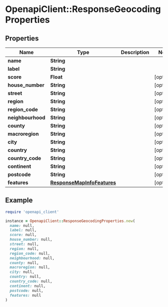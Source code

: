 # OpenapiClient::ResponseGeocodingProperties

## Properties

| Name | Type | Description | Notes |
| ---- | ---- | ----------- | ----- |
| **name** | **String** |  |  |
| **label** | **String** |  |  |
| **score** | **Float** |  | [optional] |
| **house_number** | **String** |  | [optional] |
| **street** | **String** |  | [optional] |
| **region** | **String** |  | [optional] |
| **region_code** | **String** |  | [optional] |
| **neighbourhood** | **String** |  | [optional] |
| **county** | **String** |  | [optional] |
| **macroregion** | **String** |  | [optional] |
| **city** | **String** |  | [optional] |
| **country** | **String** |  | [optional] |
| **country_code** | **String** |  | [optional] |
| **continent** | **String** |  | [optional] |
| **postcode** | **String** |  | [optional] |
| **features** | [**ResponseMapInfoFeatures**](ResponseMapInfoFeatures.md) |  | [optional] |

## Example

```ruby
require 'openapi_client'

instance = OpenapiClient::ResponseGeocodingProperties.new(
  name: null,
  label: null,
  score: null,
  house_number: null,
  street: null,
  region: null,
  region_code: null,
  neighbourhood: null,
  county: null,
  macroregion: null,
  city: null,
  country: null,
  country_code: null,
  continent: null,
  postcode: null,
  features: null
)
```

